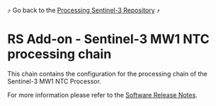 :arrow_heading_up: Go back to the [Processing Sentinel-3 Repository](../README.md) :arrow_heading_up:

# RS Add-on - Sentinel-3 MW1 NTC processing chain

This chain contains the configuration for the processing chain of the Sentinel-3 MW1 NTC Processor.

For more information please refer to the [Software Release Notes](./doc/ReleaseNote.md).
